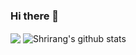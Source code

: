 ### Hi there 👋

<!--
**shrirangdiwakar/shrirangdiwakar** is a ✨ _special_ ✨ repository because its `README.md` (this file) appears on your GitHub profile.

Here are some ideas to get you started:

- 🔭 I’m currently working on ...
- 🌱 I’m currently learning ...
- 👯 I’m looking to collaborate on ...
- 🤔 I’m looking for help with ...
- 💬 Ask me about ...
- 📫 How to reach me: ...
- 😄 Pronouns: ...
- ⚡ Fun fact: ...
-->

<p>
<img align="center" src="https://github-readme-stats.vercel.app/api/top-langs/?username=shrirangdiwakar&layout=compact&theme=radical" />
<img align="center" src="https://github-readme-stats.vercel.app/api?username=shrirangdiwakar&show_icons=true&include_all_commits=true&theme=radical" alt="Shrirang's github stats" />
</p>

